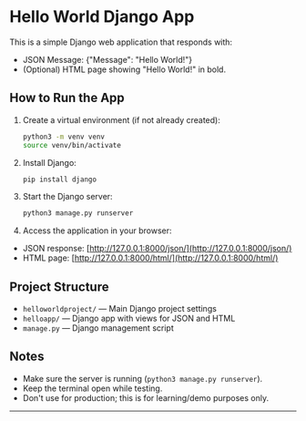 # Hello World Django App

This is a simple Django web application that responds with:

- JSON Message: {"Message": "Hello World!"}
- (Optional) HTML page showing "Hello World!" in bold.

## How to Run the App

1. Create a virtual environment (if not already created):
    ```bash
    python3 -m venv venv
    source venv/bin/activate
    ```

2. Install Django:
    ```bash
    pip install django
    ```

3. Start the Django server:
    ```bash
    python3 manage.py runserver
    ```

4. Access the application in your browser:

- JSON response: [http://127.0.0.1:8000/json/](http://127.0.0.1:8000/json/)
- HTML page: [http://127.0.0.1:8000/html/](http://127.0.0.1:8000/html/)

## Project Structure

- `helloworldproject/` — Main Django project settings
- `helloapp/` — Django app with views for JSON and HTML
- `manage.py` — Django management script

## Notes

- Make sure the server is running (`python3 manage.py runserver`).
- Keep the terminal open while testing.
- Don't use for production; this is for learning/demo purposes only.

---


